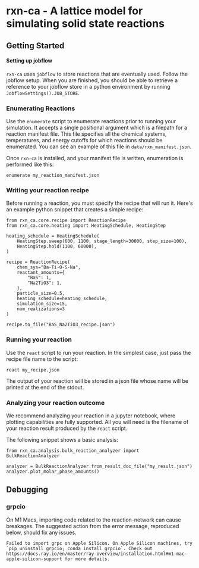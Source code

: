 # rxn-ca - A lattice model for simulating solid state reactions

## Getting Started

#### Setting up jobflow

`rxn-ca` uses `jobflow` to store reactions that are eventually used. Follow the jobflow setup. When you are finished, you should be able to retrieve a reference to your jobflow store in a python environment by running `JobflowSettings().JOB_STORE`.

### Enumerating Reactions

Use the `enumerate` script to enumerate reactions prior to running your simulation. It accepts a single positional argument which is a filepath for a reaction manifest file. This file specifies all the chemical systems, temperatures, and energy cutoffs for which reactions should be enumerated. You can see an example of this file in `data/rxn_manifest.json`.

Once `rxn-ca` is installed, and your manifest file is written, enumeration is performed like this:

```
enumerate my_reaction_manifest.json
```

### Writing your reaction recipe

Before running a reaction, you must specify the recipe that will run it. Here's an example python snippet that creates a simple recipe:

```
from rxn_ca.core.recipe import ReactionRecipe
from rxn_ca.core.heating import HeatingSchedule, HeatingStep

heating_schedule = HeatingSchedule(
    HeatingStep.sweep(600, 1100, stage_length=30000, step_size=100),
    HeatingStep.hold(1100, 60000),    
)

recipe = ReactionRecipe(
    chem_sys="Ba-Ti-O-S-Na",
    reactant_amounts={
        "BaS": 1,
        "Na2TiO3": 1,
    },
    particle_size=0.5,
    heating_schedule=heating_schedule,
    simulation_size=15,
    num_realizations=3
)

recipe.to_file("BaS_Na2TiO3_recipe.json")
```

### Running your reaction

Use the `react` script to run your reaction. In the simplest case, just pass the recipe file name to the script:

```
react my_recipe.json
```

The output of your reaction will be stored in a json file whose name will be printed at the end of the stdout.

### Analyzing your reaction outcome

We recommend analyzing your reaction in a jupyter notebook, where plotting capabilities are fully supported. All you will need is the filename of your reaction result produced by the `react` script.

The following snippet shows a basic analysis:

```
from rxn_ca.analysis.bulk_reaction_analyzer import BulkReactionAnalyzer

analyzer = BulkReactionAnalyzer.from_result_doc_file("my_result.json")
analyzer.plot_molar_phase_amounts()
```

## Debugging

### grpcio

On M1 Macs, importing code related to the reaction-network can cause breakages. The suggested action from the error message, reproduced below, should fix any issues.

```
Failed to import grpc on Apple Silicon. On Apple Silicon machines, try `pip uninstall grpcio; conda install grpcio`. Check out https://docs.ray.io/en/master/ray-overview/installation.html#m1-mac-apple-silicon-support for more details.
```

